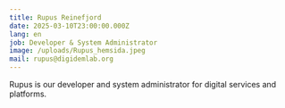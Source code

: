 ```yaml
---
title: Rupus Reinefjord
date: 2025-03-10T23:00:00.000Z
lang: en
job: Developer & System Administrator
image: /uploads/Rupus_hemsida.jpeg
mail: rupus@digidemlab.org
---
```


Rupus is our developer and system administrator for digital services and platforms.
